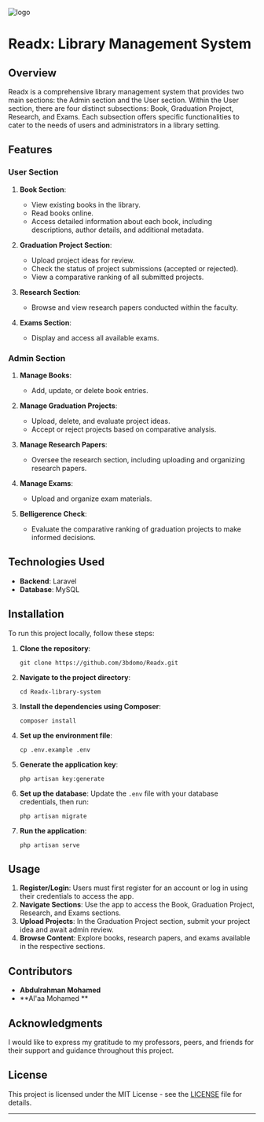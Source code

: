 ![logo](https://github.com/3bdomo/Readx/assets/110763337/b14c9427-c36d-49ea-a196-2f8d9aa27787)


# Readx: Library Management System

## Overview

Readx is a comprehensive library management system that provides two main sections: the Admin section and the User section. Within the User section, there are four distinct subsections: Book, Graduation Project, Research, and Exams. Each subsection offers specific functionalities to cater to the needs of users and administrators in a library setting.

## Features

### User Section

1. **Book Section**:
   - View existing books in the library.
   - Read books online.
   - Access detailed information about each book, including descriptions, author details, and additional metadata.

2. **Graduation Project Section**:
   - Upload project ideas for review.
   - Check the status of project submissions (accepted or rejected).
   - View a comparative ranking of all submitted projects.

3. **Research Section**:
   - Browse and view research papers conducted within the faculty.
   
4. **Exams Section**:
   - Display and access all available exams.

### Admin Section

1. **Manage Books**:
   - Add, update, or delete book entries.

2. **Manage Graduation Projects**:
   - Upload, delete, and evaluate project ideas.
   - Accept or reject projects based on comparative analysis.

3. **Manage Research Papers**:
   - Oversee the research section, including uploading and organizing research papers.

4. **Manage Exams**:
   - Upload and organize exam materials.

5. **Belligerence Check**:
   - Evaluate the comparative ranking of graduation projects to make informed decisions.

## Technologies Used

- **Backend**: Laravel
- **Database**: MySQL

## Installation

To run this project locally, follow these steps:

1. **Clone the repository**:
   ```
   git clone https://github.com/3bdomo/Readx.git
   ```

2. **Navigate to the project directory**:
   ```
   cd Readx-library-system
   ```

3. **Install the dependencies using Composer**:
   ```
   composer install
   ```

4. **Set up the environment file**:
   ```
   cp .env.example .env
   ```

5. **Generate the application key**:
   ```
   php artisan key:generate
   ```

6. **Set up the database**:
   Update the `.env` file with your database credentials, then run:
   ```
   php artisan migrate
   ```

7. **Run the application**:
   ```
   php artisan serve
   ```

## Usage

1. **Register/Login**: Users must first register for an account or log in using their credentials to access the app.
2. **Navigate Sections**: Use the app to access the Book, Graduation Project, Research, and Exams sections.
3. **Upload Projects**: In the Graduation Project section, submit your project idea and await admin review.
4. **Browse Content**: Explore books, research papers, and exams available in the respective sections.

## Contributors

- **Abdulrahman Mohamed**
- **Al'aa Mohamed **

## Acknowledgments

I would like to express my gratitude to my professors, peers, and friends for their support and guidance throughout this project.

## License

This project is licensed under the MIT License - see the [LICENSE](LICENSE) file for details.

---
